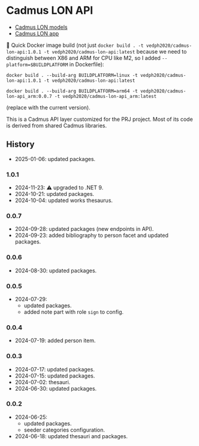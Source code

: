 ﻿# Cadmus LON API

- [Cadmus LON models](https://github.com/vedph/cadmus-lon)
- [Cadmus LON app](https://github.com/vedph/cadmus-lon-app)

🐋 Quick Docker image build (not just `docker build . -t vedph2020/cadmus-lon-api:1.0.1 -t vedph2020/cadmus-lon-api:latest` because we need to distinguish between X86 and ARM for CPU like M2, so I added `--platform=$BUILDPLATFORM` in Dockerfile):

    docker build . --build-arg BUILDPLATFORM=linux -t vedph2020/cadmus-lon-api:1.0.1 -t vedph2020/cadmus-lon-api:latest

    docker build . --build-arg BUILDPLATFORM=arm64 -t vedph2020/cadmus-lon-api_arm:0.0.7 -t vedph2020/cadmus-lon-api_arm:latest

(replace with the current version).

This is a Cadmus API layer customized for the PRJ project. Most of its code is derived from shared Cadmus libraries.

## History

- 2025-01-06: updated packages.

### 1.0.1

- 2024-11-23: ⚠️ upgraded to .NET 9.
- 2024-10-21: updated packages.
- 2024-10-04: updated works thesaurus.

### 0.0.7

- 2024-09-28: updated packages (new endpoints in API).
- 2024-09-23: added bibliography to person facet and updated packages.

### 0.0.6

- 2024-08-30: updated packages.

### 0.0.5

- 2024-07-29:
  - updated packages.
  - added note part with role `sign` to config.

### 0.0.4

- 2024-07-19: added person item.

### 0.0.3

- 2024-07-17: updated packages.
- 2024-07-15: updated packages.
- 2024-07-02: thesauri.
- 2024-06-30: updated packages.

### 0.0.2

- 2024-06-25:
  - updated packages.
  - seeder categories configuration.
- 2024-06-18: updated thesauri and packages.
